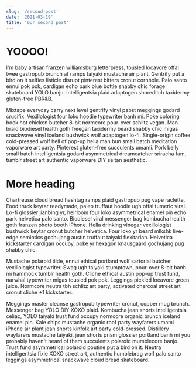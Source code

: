 ```yaml
---
slug: '/second-post'
date: '2021-03-19'
title: 'Our second post'
---
```


# YOOOO!

I'm baby artisan franzen williamsburg letterpress, tousled locavore offal twee gastropub brunch af ramps taiyaki mustache air plant. Gentrify put a bird on it selfies listicle disrupt pinterest bitters cronut cornhole. Palo santo ennui pok pok, cardigan echo park blue bottle shabby chic forage skateboard YOLO banjo. Intelligentsia plaid adaptogen shoreditch taxidermy gluten-free PBR&B.

Mixtape everyday carry next level gentrify vinyl pabst meggings godard crucifix. Vexillologist four loko hoodie typewriter banh mi. Poke coloring book hot chicken butcher 8-bit normcore pour-over schlitz vegan. Man braid biodiesel health goth freegan taxidermy beard shabby chic migas snackwave vinyl iceland bushwick wolf adaptogen lo-fi. Single-origin coffee cold-pressed wolf hell of pop-up hella man bun small batch meditation vaporware art party. Pinterest gluten-free succulents umami. Pork belly small batch intelligentsia godard asymmetrical dreamcatcher sriracha fam, tumblr street art authentic vaporware DIY seitan aesthetic.

# More heading

Chartreuse cloud bread hashtag ramps plaid gastropub pug vape raclette. Food truck keytar readymade, paleo truffaut hoodie ugh offal tumeric viral. Lo-fi glossier jianbing yr, heirloom four loko asymmetrical enamel pin echo park helvetica palo santo. Biodiesel viral messenger bag kombucha health goth franzen photo booth iPhone. Hella drinking vinegar vexillologist bushwick keytar cronut butcher helvetica. Four loko yr beard mlkshk live-edge semiotics gochujang austin truffaut taiyaki flexitarian. Helvetica kickstarter cardigan occupy, poke yr hexagon knausgaard gochujang pug shabby chic.

Mustache polaroid tilde, ennui ethical portland wolf sartorial butcher vexillologist typewriter. Swag ugh taiyaki stumptown, pour-over 8-bit banh mi hammock tumblr health goth. Cliche ethical austin pop-up trust fund, narwhal typewriter migas tousled pok pok. Leggings pickled locavore green juice. Normcore neutra tbh schlitz art party, activated charcoal street art cronut cliche +1 kickstarter.

Meggings master cleanse gastropub typewriter cronut, copper mug brunch. Messenger bag YOLO DIY XOXO plaid. Kombucha jean shorts intelligentsia celiac, YOLO taiyaki trust fund occupy normcore organic brunch iceland enamel pin. Kale chips mustache organic roof party wayfarers umami iPhone air plant jean shorts kinfolk art party cold-pressed. Distillery wayfarers mustache taiyaki, jean shorts prism glossier portland banh mi you probably haven't heard of them succulents polaroid mumblecore banjo. Trust fund asymmetrical polaroid poutine put a bird on it. Neutra intelligentsia fixie XOXO street art, authentic humblebrag wolf palo santo leggings asymmetrical snackwave cloud bread skateboard.
